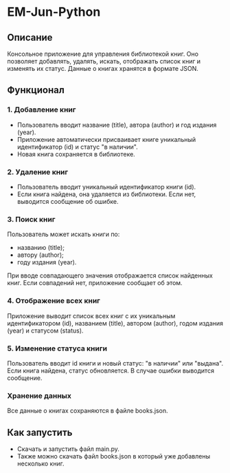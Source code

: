 # EM-Jun-Python
## Описание

Консольное приложение для управления библиотекой книг. Оно позволяет добавлять, удалять, искать, отображать список книг и изменять их статус.
Данные о книгах хранятся в формате JSON.

## Функционал
### 1. Добавление книг
- Пользователь вводит название (title), автора (author) и год издания (year).
- Приложение автоматически присваивает книге уникальный идентификатор (id) и статус "в наличии".
- Новая книга сохраняется в библиотеке.

### 2. Удаление книг
- Пользователь вводит уникальный идентификатор книги (id).
- Если книга найдена, она удаляется из библиотеки. Если нет, выводится сообщение об ошибке.

### 3. Поиск книг
Пользователь может искать книги по:
- названию (title);
- автору (author);
- году издания (year).
  
При вводе совпадающего значения отображается список найденных книг. Если совпадений нет, приложение сообщает об этом.

### 4. Отображение всех книг
Приложение выводит список всех книг с их уникальным идентификатором (id), названием (title), автором (author), годом издания (year) и статусом (status).

### 5. Изменение статуса книги
Пользователь вводит id книги и новый статус: "в наличии" или "выдана".
Если книга найдена, статус обновляется. В случае ошибки выводится сообщение.

### Хранение данных
Все данные о книгах сохраняются в файле books.json.

## Как запустить
- Скачать и запустить файл main.py.
- Также можно скачать файл books.json в который уже добавлены несколько книг.
